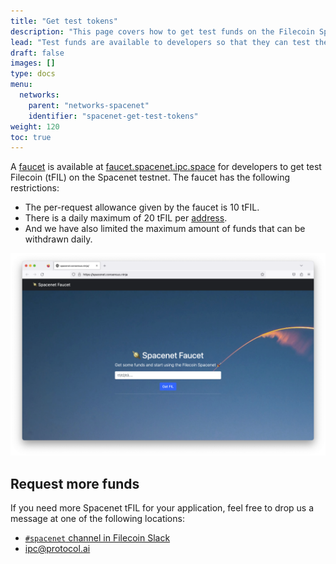 ```yaml
---
title: "Get test tokens"
description: "This page covers how to get test funds on the Filecoin Spacenet test network."
lead: "Test funds are available to developers so that they can test their smart contracts and applications within the confines of a test network. The process for getting test funds differs across test networks. This page covers how to get test funds on the Spacenet testnet."
draft: false
images: []
type: docs
menu:
  networks:
    parent: "networks-spacenet"
    identifier: "spacenet-get-test-tokens"
weight: 120
toc: true
---
```


A [faucet](https://docs.filecoin.io/reference/general/glossary/#faucet) is available at [faucet.spacenet.ipc.space](https://faucet.spacenet.ipc.space) for developers to get test Filecoin (tFIL) on the Spacenet testnet. The faucet has the following restrictions:

- The per-request allowance given by the faucet is 10 tFIL.
- There is a daily maximum of 20 tFIL per [address](https://docs.filecoin.io/reference/general/glossary/#address).
- And we have also limited the maximum amount of funds that can be withdrawn daily.

![The Spacenet faucet homepage.](faucet.png)

## Request more funds

If you need more Spacenet tFIL for your application, feel free to drop us a message at one of the following locations:

- [`#spacenet` channel in Filecoin Slack](https://filecoinproject.slack.com/archives/C043ZAHPFKL)
- [ipc@protocol.ai](mailto:ipc@protocol.ai)
